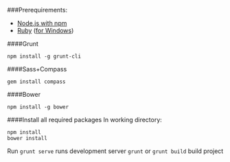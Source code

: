 ###Prerequirements:
* [Node.js with npm](http://nodejs.org/)
* [Ruby](https://www.ruby-lang.org) ([for Windows](http://rubyinstaller.org/))

####Grunt
```shell
npm install -g grunt-cli
```
####Sass+Compass
```shell
gem install compass
```
####Bower
```shell
npm install -g bower
```
####Install all required packages
In working directory:
```shell
npm install
bower install
```


Run
`grunt serve` runs development server
`grunt` or `grunt build` build project
